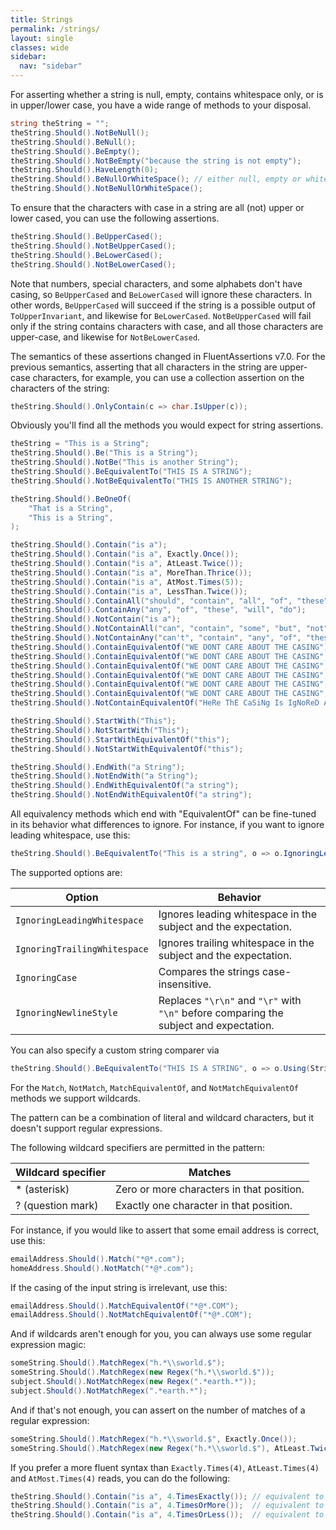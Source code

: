 ```yaml
---
title: Strings
permalink: /strings/
layout: single
classes: wide
sidebar:
  nav: "sidebar"
---
```


For asserting whether a string is null, empty, contains whitespace only, or is in upper/lower case, you have a wide range of methods to your disposal.

```csharp
string theString = "";
theString.Should().NotBeNull();
theString.Should().BeNull();
theString.Should().BeEmpty();
theString.Should().NotBeEmpty("because the string is not empty");
theString.Should().HaveLength(0);
theString.Should().BeNullOrWhiteSpace(); // either null, empty or whitespace only
theString.Should().NotBeNullOrWhiteSpace();
```

To ensure that the characters with case in a string are all (not) upper or lower cased, you can use the following assertions.

```csharp
theString.Should().BeUpperCased();
theString.Should().NotBeUpperCased();
theString.Should().BeLowerCased();
theString.Should().NotBeLowerCased();
```

Note that numbers, special characters, and some alphabets don't have casing, so `BeUpperCased` and `BeLowerCased` will
ignore these characters. In other words, `BeUpperCased` will succeed if the string is a possible output of
`ToUpperInvariant`, and likewise for `BeLowerCased`. `NotBeUpperCased` will fail only if the string contains characters
with case, and all those characters are upper-case, and likewise for `NotBeLowerCased`.

The semantics of these assertions changed in FluentAssertions v7.0. For the previous semantics, asserting that all
characters in the string are upper-case characters, for example, you can use a collection assertion on the characters of
the string:

```csharp
theString.Should().OnlyContain(c => char.IsUpper(c));
```

Obviously you'll find all the methods you would expect for string assertions.

```csharp
theString = "This is a String";
theString.Should().Be("This is a String");
theString.Should().NotBe("This is another String");
theString.Should().BeEquivalentTo("THIS IS A STRING");
theString.Should().NotBeEquivalentTo("THIS IS ANOTHER STRING");

theString.Should().BeOneOf(
    "That is a String",
    "This is a String",
);

theString.Should().Contain("is a");
theString.Should().Contain("is a", Exactly.Once());
theString.Should().Contain("is a", AtLeast.Twice());
theString.Should().Contain("is a", MoreThan.Thrice());
theString.Should().Contain("is a", AtMost.Times(5));
theString.Should().Contain("is a", LessThan.Twice());
theString.Should().ContainAll("should", "contain", "all", "of", "these");
theString.Should().ContainAny("any", "of", "these", "will", "do");
theString.Should().NotContain("is a");
theString.Should().NotContainAll("can", "contain", "some", "but", "not", "all");
theString.Should().NotContainAny("can't", "contain", "any", "of", "these");
theString.Should().ContainEquivalentOf("WE DONT CARE ABOUT THE CASING");
theString.Should().ContainEquivalentOf("WE DONT CARE ABOUT THE CASING", Exactly.Once());
theString.Should().ContainEquivalentOf("WE DONT CARE ABOUT THE CASING", AtLeast.Twice());
theString.Should().ContainEquivalentOf("WE DONT CARE ABOUT THE CASING", MoreThan.Thrice());
theString.Should().ContainEquivalentOf("WE DONT CARE ABOUT THE CASING", AtMost.Times(5));
theString.Should().ContainEquivalentOf("WE DONT CARE ABOUT THE CASING", LessThan.Twice());
theString.Should().NotContainEquivalentOf("HeRe ThE CaSiNg Is IgNoReD As WeLl");

theString.Should().StartWith("This");
theString.Should().NotStartWith("This");
theString.Should().StartWithEquivalentOf("this");
theString.Should().NotStartWithEquivalentOf("this");

theString.Should().EndWith("a String");
theString.Should().NotEndWith("a String");
theString.Should().EndWithEquivalentOf("a string");
theString.Should().NotEndWithEquivalentOf("a string");
```

All equivalency methods which end with "EquivalentOf" can be fine-tuned in its behavior what differences to ignore.
For instance, if you want to ignore leading whitespace, use this:

```csharp
theString.Should().BeEquivalentTo("This is a string", o => o.IgnoringLeadingWhitespace());
```

The supported options are:

| Option                       | Behavior                                                                                          |
| ---------------------------- | ------------------------------------------------------------------------------------------------- |
| `IgnoringLeadingWhitespace`  | Ignores leading whitespace in the subject and the expectation.                                    |
| `IgnoringTrailingWhitespace` | Ignores trailing whitespace in the subject and the expectation.                                   |
| `IgnoringCase`               | Compares the strings case-insensitive.                                                            |
| `IgnoringNewlineStyle`       | Replaces `"\r\n"` and `"\r"` with `"\n"` before comparing the subject and expectation.            |

You can also specify a custom string comparer via
```csharp
theString.Should().BeEquivalentTo("THIS IS A STRING", o => o.Using(StringComparer.OrdinalIgnoreCase));
```

For the `Match`, `NotMatch`, `MatchEquivalentOf`, and `NotMatchEquivalentOf` methods we support wildcards.

The pattern can be a combination of literal and wildcard characters, but it doesn't support regular expressions.

The following wildcard specifiers are permitted in the pattern:

| Wildcard specifier | Matches                                   |
| ----------------- | ----------------------------------------- |
| * (asterisk)      | Zero or more characters in that position. |
| ? (question mark) | Exactly one character in that position.   |

For instance, if you would like to assert that some email address is correct, use this:

```csharp
emailAddress.Should().Match("*@*.com");
homeAddress.Should().NotMatch("*@*.com");
```

If the casing of the input string is irrelevant, use this:

```csharp
emailAddress.Should().MatchEquivalentOf("*@*.COM");
emailAddress.Should().NotMatchEquivalentOf("*@*.COM");
```

And if wildcards aren't enough for you, you can always use some regular expression magic:

```csharp
someString.Should().MatchRegex("h.*\\sworld.$");
someString.Should().MatchRegex(new Regex("h.*\\sworld.$"));
subject.Should().NotMatchRegex(new Regex(".*earth.*"));
subject.Should().NotMatchRegex(".*earth.*");
```

And if that's not enough, you can assert on the number of matches of a regular expression:

```csharp
someString.Should().MatchRegex("h.*\\sworld.$", Exactly.Once());
someString.Should().MatchRegex(new Regex("h.*\\sworld.$"), AtLeast.Twice());
```

If you prefer a more fluent syntax than `Exactly.Times(4)`, `AtLeast.Times(4)` and `AtMost.Times(4)` reads, you can do the following:

```csharp
theString.Should().Contain("is a", 4.TimesExactly()); // equivalent to Exactly.Times(4)
theString.Should().Contain("is a", 4.TimesOrMore());  // equivalent to AtLeast.Times(4)
theString.Should().Contain("is a", 4.TimesOrLess());  // equivalent to AtMost.Times(4)
```